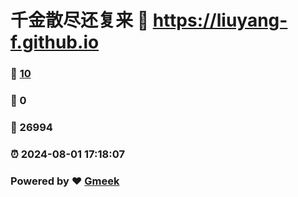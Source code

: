 # 千金散尽还复来 :link: https://liuyang-f.github.io 
### :page_facing_up: [10](https://liuyang-f.github.io/tag.html) 
### :speech_balloon: 0 
### :hibiscus: 26994 
### :alarm_clock: 2024-08-01 17:18:07 
### Powered by :heart: [Gmeek](https://github.com/Meekdai/Gmeek)
